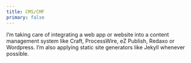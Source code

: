 ```yaml
---
title: CMS/CMF
primary: false
---
```


I’m taking care of integrating a web app or website into a content management system like Craft, ProcessWire, eZ Publish, Redaxo or Wordpress. I’m also applying static site generators like Jekyll whenever possible.
